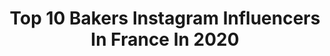 ---
title: Top 10 Bakers Instagram Influencers In France In 2020
description: Identify the most popular Instagram accounts on inBeat.
platform: Instagram
profiles:
  - username: "anna_wierzbinska"
    fullname: >-
      Anna Wierzbinska | Anna Banana
    location: "France"
    followers: 34009
    engagement: 534
    commentsToLikes: 0.104308
    avatar: "https://scontent-lhr8-1.cdninstagram.com/v/t51.2885-19/s320x320/68906158_369607540386287_4941671117443039232_n.jpg?_nc_ht=scontent-lhr8-1.cdninstagram.com&_nc_ohc=3DCu-PbWhlsAX9t4Q_o&oh=64813d8dffa10a1b599509391668e43b&oe=5EBBD11A"
    verified: false
    hashtags: "#mymonthofsundays, #food52, #kitchenbowl, #staycalmandbakeon"
  - username: "recueilgourmand"
    fullname: >-
      Mahmoud - Recueil Gourmand
    location: "France"
    followers: 16842
    engagement: 271
    commentsToLikes: 0.051218
    avatar: "https://instagram.fkul8-1.fna.fbcdn.net/v/t51.2885-19/s320x320/51365288_1011765392343148_1504503795130826752_n.jpg?_nc_ht=instagram.fkul8-1.fna.fbcdn.net&_nc_ohc=bybDyfopbBUAX8lgmFd&oh=3589b74e29f50c3fb671893e7c5d58b4&oe=5E9BEF0A"
    verified: false
    hashtags: "#dessertable, #breakfast, #easyrecipe, #dessertporn"
  - username: "carnie68"
    fullname: >-
      Carnie Wilson
    location: "France"
    followers: 73752
    engagement: 182
    commentsToLikes: 0.063591
    avatar: "https://scontent-lhr8-1.cdninstagram.com/v/t51.2885-19/s320x320/89606651_1028546487504620_8096458947227025408_n.jpg?_nc_ht=scontent-lhr8-1.cdninstagram.com&_nc_ohc=oey1Ec7Oj1UAX_BdPnw&oh=6b11be28ff6e9d01924d50e8eb18bd2c&oe=5EB9D924"
    verified: true
    hashtags: "#staypositive, #ticktock, #imcravingspices, #holdonforonemorespice"
  - username: "gontrancherrier"
    fullname: >-
      Gontran Cherrier
    location: "France"
    followers: 16575
    engagement: 215
    commentsToLikes: 0.024342
    avatar: "https://scontent-bos3-1.cdninstagram.com/v/t51.2885-19/s320x320/83297684_2973611299372461_1181824658823970816_n.jpg?_nc_ht=scontent-bos3-1.cdninstagram.com&_nc_ohc=97CqB_6Fn7QAX-yNG7j&oh=0744c1aa3a511c1b6c98fbb0e5dbb748&oe=5EAE7D63"
    verified: false
    hashtags: "#creamcheese, #love, #cheesacake, #bestcroissant"
  - username: "lamagiedespainsmarseille"
    fullname: >-
      Laurent Bocquet
    location: "France"
    followers: 10474
    engagement: 371
    commentsToLikes: 0.076917
    avatar: "https://scontent-amt2-1.cdninstagram.com/v/t51.2885-19/s320x320/90696490_221167089130804_6207639300901699584_n.jpg?_nc_ht=scontent-amt2-1.cdninstagram.com&_nc_ohc=d2qANqsXhyMAX_Ov8D7&oh=0372475652c12862b6cfc773b2350205&oe=5EB9AB19"
    verified: false
    hashtags: "#france, #boulangerie, #bakery, #confinement"
  - username: "kiraouji"
    fullname: >-
      Kira-Ouji
    location: "France"
    followers: 5835
    engagement: 918
    commentsToLikes: 0.034105
    avatar: "https://scontent-ams4-1.cdninstagram.com/v/t51.2885-19/s320x320/75234562_1233122383546192_8094431310346452992_n.jpg?_nc_ht=scontent-ams4-1.cdninstagram.com&_nc_ohc=_3b-cWwu4jEAX92rPGi&oh=a9b09890c4a6942389c761b871da4e99&oe=5EBA7284"
    verified: false
    hashtags: "#aliceandthepirates, #blackpeacenow, #vampiregoth, #piratehat"
  - username: "imzefyr"
    fullname: >-
      Zefyr, Photographe, Paris 🇫🇷📸
    location: "France"
    followers: 5616
    engagement: 1337
    commentsToLikes: 0.098449
    avatar: "https://scontent-lhr8-1.cdninstagram.com/v/t51.2885-19/s320x320/88276319_517164808986447_5151182847662358528_n.jpg?_nc_ht=scontent-lhr8-1.cdninstagram.com&_nc_ohc=-MMS__JURpgAX8N-Sly&oh=66fce472eb8f17ea01faa75102d043f6&oe=5EB8D009"
    verified: false
    hashtags: "#bakerstreetstation, #berlinstreetart, #hessentourismus, #urbexpeople"
  - username: "ali.surfpowerlft"
    fullname: >-
      Alison H. 🇨🇵 ❘ Stormy 🌪️
    location: "France"
    followers: 3071
    engagement: 2045
    commentsToLikes: 0.039593
    avatar: "https://scontent-ams4-1.cdninstagram.com/v/t51.2885-19/s320x320/91244779_555313071765195_7679901352067072000_n.jpg?_nc_ht=scontent-ams4-1.cdninstagram.com&_nc_ohc=GmvqmHTUTEoAX-5loq9&oh=28ef5e0723aad4d11d9720b01e040ddb&oe=5EBBB4E4"
    verified: false
    hashtags: "#trainhard, #weightlifter, #morningmood, #alwayssmile"
  - username: "myriamksky"
    fullname: >-
      Myriam ♡ Food x Love 🇫🇷
    location: "France"
    followers: 21426
    engagement: 503
    commentsToLikes: 0.113479
    avatar: "https://scontent-lhr8-1.cdninstagram.com/v/t51.2885-19/s320x320/82595969_2488053554794540_8842777585843699712_n.jpg?_nc_ht=scontent-lhr8-1.cdninstagram.com&_nc_ohc=wmv_mUp-N5MAX_hdRXi&oh=a47d95288ef4fae6495a0d93abe53a53&oe=5EBBDF2E"
    verified: false
    hashtags: "#atelierenfant, #bake, #brownie, #paques"
  - username: "thedailysaby"
    fullname: >-
      The Daily Saby • Sabrine •
    location: "France"
    followers: 22692
    engagement: 377
    commentsToLikes: 0.061897
    avatar: "https://scontent-lhr8-1.cdninstagram.com/v/t51.2885-19/s320x320/71918323_1644721875659096_908123590098944000_n.jpg?_nc_ht=scontent-lhr8-1.cdninstagram.com&_nc_ohc=RkjE-1K9EskAX9IpR3N&oh=0bcf4b60872353a2cb3428573afb8f19&oe=5EBA323A"
    verified: false
    hashtags: "#pastry, #recipe, #mzcuisinephotochallenge, #flatlay"
---